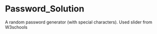 # Password_Solution
A random password generator (with special characters).
Used slider from W3schools